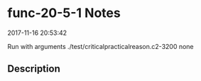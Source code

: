 # func-20-5-1 Notes

2017-11-16 20:53:42

Run with arguments ./test/criticalpracticalreason.c2-3200 none

## Description

